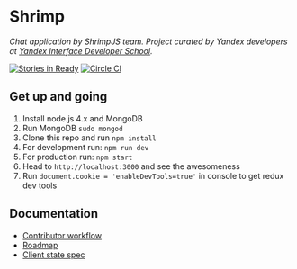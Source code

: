 # Shrimp
_Chat application by ShrimpJS team. Project curated by Yandex developers at [Yandex Interface Developer School](https://academy.yandex.ru/events/shri/)._

[![Stories in Ready](https://badge.waffle.io/shri-2015-org/shrimp.png?label=ready&title=Ready)](https://waffle.io/shri-2015-org/shrimp)
[![Circle CI](https://circleci.com/gh/shri-2015-org/shrimp/tree/master.svg?style=svg)](https://circleci.com/gh/shri-2015-org/shrimp/tree/master)

## Get up and going

1. Install node.js 4.x and MongoDB
2. Run MongoDB `sudo mongod`
3. Clone this repo and run `npm install`
4. For development run: `npm run dev`
5. For production run: `npm start`
6. Head to `http://localhost:3000` and see the awesomeness
7. Run `document.cookie = 'enableDevTools=true'` in console to get redux dev tools

## Documentation

- [Contributor workflow](https://github.com/shri-2015-org/shrimp/wiki/Contribution-workflow)
- [Roadmap](https://github.com/shri-2015-org/shrimp/wiki/Roadmap)
- [Client state spec](https://github.com/shri-2015-org/shrimp/wiki/Client-state-spec)
